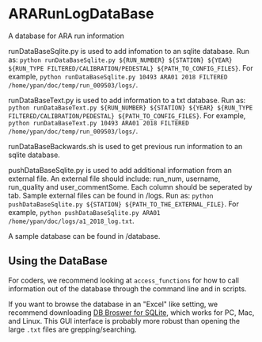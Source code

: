 # ARARunLogDataBase
A database for ARA run information

runDataBaseSqlite.py is used to add infomation to an sqlite database. Run as:
`python runDataBaseSqlite.py ${RUN_NUMBER} ${STATION} ${YEAR} ${RUN_TYPE FILTERED/CALIBRATION/PEDESTAL} ${PATH_TO_CONFIG_FILES}`.
For example, `python runDataBaseSqlite.py 10493 ARA01 2018 FILTERED /home/ypan/doc/temp/run_009503/logs/`.

runDataBaseText.py is used to add information to a txt database. Run as:
`python runDataBaseText.py ${RUN_NUMBER} ${STATION} ${YEAR} ${RUN_TYPE FILTERED/CALIBRATION/PEDESTAL} ${PATH_TO_CONFIG_FILES}`.
For example, `python runDataBaseText.py 10493 ARA01 2018 FILTERED /home/ypan/doc/temp/run_009503/logs/`.

runDataBaseBackwards.sh is used to get previous run information to an sqlite database.

pushDataBaseSqlite.py is used to add additional information from an external file. An external file should include: run_num, username, run_quality and user_commentSome. Each column should be seperated by tab. Sample external files can be found in /logs. Run as:
`python pushDataBaseSqlite.py ${STATION} ${PATH_TO_THE_EXTERNAL_FILE}`.
For example, `python pushDataBaseSqlite.py ARA01 /home/ypan/doc/logs/a1_2018_log.txt`.

A sample database can be found in /database.

## Using the DataBase
For coders, we recommend looking at `access_functions` for how to call information out of the database through the command line and in scripts.

If you want to browse the database in an "Excel" like setting, we recommend downloading [DB Broswer for SQLite](http://sqlitebrowser.org/), which works for PC, Mac, and Linux. This GUI interface is  probably more robust than opening the large `.txt` files are grepping/searching.
